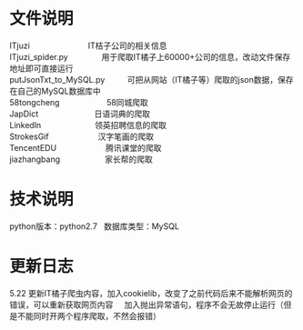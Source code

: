 文件说明
=========
ITjuzi                          IT桔子公司的相关信息<br>
    ITjuzi_spider.py                用于爬取IT橘子上60000+公司的信息，改动文件保存地址即可直接运行<br>
    putJsonTxt_to_MySQL.py          可把从网站（IT橘子等）爬取的json数据，保存在自己的MySQL数据库中<br>
58tongcheng                     58同城爬取<br>
JapDict                         日语词典的爬取<br>
Linkedln                        领英招聘信息的爬取<br>
StrokesGif                      汉字笔画的爬取<br>
TencentEDU                      腾讯课堂的爬取<br>
jiazhangbang                    家长帮的爬取<br>

技术说明
=========
python版本：python2.7   数据库类型：MySQL


更新日志
======
5.22 更新IT橘子爬虫内容，加入cookielib，改变了之前代码后来不能解析网页的错误，可以重新获取网页内容
     加入抛出异常语句，程序不会无故停止运行（但是不能同时开两个程序爬取，不然会报错）
     
     
     

